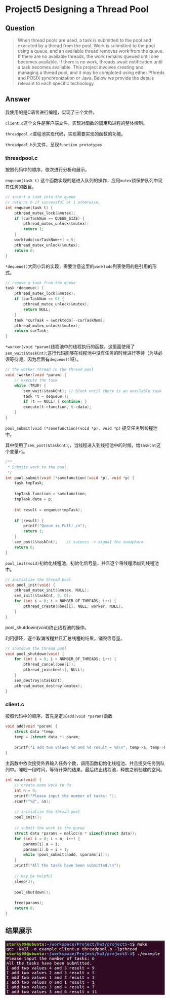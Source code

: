 # Project5 Designing a Thread Pool

## Question

> When thread pools are used, a task is submitted to the pool and executed by a thread from the pool. Work is submitted to the pool using a queue, and an available thread removes work from the queue. If there are no available threads, the work remains queued until one becomes available. If there is no work, threads await notification until a task becomes available. This project involves creating and managing a thread pool, and it may be completed using either Pthreds and POSIX synchronization or Java. Below we provide the details relevant to each specific technology. 

## Answer

我使用的是C语言进行编程，实现了三个文件。

`client.c`这个文件是客户端文件，实现对函数的调用和进程的整体控制。

`threadpool.c`进程池实现代码，实现需要实现的函数的功能。

`threadpool.h`头文件，呈现`function prototypes`

### threadpool.c

按照代码中的顺序，依次进行分析和展示。

`enqueue(task t)` 这个函数实现的是进入队列的操作，应用`mutex`锁保护队列中现在任务的数目。

```c
// insert a task into the queue
// returns 0 if successful or 1 otherwise, 
int enqueue(task t) {
    pthread_mutex_lock(&mutex);
    if (curTaskNum == QUEUE_SIZE) {
        pthread_mutex_unlock(&mutex);
        return 1;
    }
    worktodo[curTaskNum++] = t;
    pthread_mutex_unlock(&mutex);
    return 0;
}
```

`*dequeue()`大同小异的实现，需要注意这里的`worktodo`列表使用的是引用的形式。

```c
// remove a task from the queue
task *dequeue() {
    pthread_mutex_lock(&mutex);
    if (curTaskNum == 0) {
        pthread_mutex_unlock(&mutex);
        return NULL;
    }
    task *curTask = &worktodo[--curTaskNum];
    pthread_mutex_unlock(&mutex);
    return curTask;
}
```

`*worker(void *param)`线程池中的线程执行的函数，这里面使用了`sem_wait(&taskCnt)`;这行代码能够在线程池中没有任务的时候进行等待（为啥必须等待呢，因为后面有`dequeue()`呀）。

```c
// the worker thread in the thread pool
void *worker(void *param) {
    // execute the task
    while (TRUE) {
        sem_wait(&taskCnt); // block until there is an available task
        task *t = dequeue();
        if (t == NULL) { continue; }
        execute(t->function, t->data);
    }
}
```

`pool_submit(void (*somefunction)(void *p), void *p)` 提交任务到线程池中。

其中使用了`sem_post(&taskCnt)`;，当线程进入到线程池中的时候，给`taskCnt`这个变量`+1`。

```c
/**
 * Submits work to the pool.
 */
int pool_submit(void (*somefunction)(void *p), void *p) {
    task tmpTask;

    tmpTask.function = somefunction;
    tmpTask.data = p;

    int result = enqueue(tmpTask);

    if (result) {
        printf("Queue is Full! /n");
        return 1;
    }
    sem_post(&taskCnt);    // suceess -> signal the semaphore
    return 0;
}
```

`pool_init(void)`初始化线程池，初始化信号量，并且逐个将线程添加到线程池中。

```c
// initialize the thread pool
void pool_init(void) {
    pthread_mutex_init(&mutex, NULL);
    sem_init(&taskCnt, 0, 0);
    for (int i = 0; i < NUMBER_OF_THREADS; i++) {
        pthread_create(&bee[i], NULL, worker, NULL);
    }
}
```

pool_shutdown(void)终止线程池的操作。

利用循环，逐个取消线程并且汇总线程的结果。销毁信号量。

```c
// shutdown the thread pool
void pool_shutdown(void) {
    for (int i = 0; i < NUMBER_OF_THREADS; i++) {
        pthread_cancel(bee[i]);
        pthread_join(bee[i], NULL);
    }
    sem_destroy(&taskCnt);
    pthread_mutex_destroy(&mutex);
}

```

### client.c

按照代码中的顺序，首先是定义`add(void *param)`函数

```c
void add(void *param) {
    struct data *temp;
    temp = (struct data *) param;

    printf("I add two values %d and %d result = %d\n", temp->a, temp->b, temp->a + temp->b);
}
```

主函数中依次接受外界输入任务个数，调用函数初始化线程池，并且提交任务到队列中。睡眠一段时间，等待计算的结果，最后终止线程池，释放之前创建的空间。

```c
int main(void) {
    // create some work to do
    int n = 0;
    printf("Please input the number of tasks: ");
    scanf("%d", &n);

    // initialize the thread pool
    pool_init();

    // submit the work to the queue
    struct data *params = malloc(n * sizeof(struct data));
    for (int i = 0; i < n; i++) {
        params[i].a = i;
        params[i].b = i + 1;
        while (pool_submit(&add, &params[i]));
    }
    printf("All the tasks have been submitted.\n");

    // may be helpful 
    sleep(3);

    pool_shutdown();

    free(params);
    return 0;
}
```



## 结果展示

![350927242bfd3177e7688d9899bcc74](README/350927242bfd3177e7688d9899bcc74.png)

